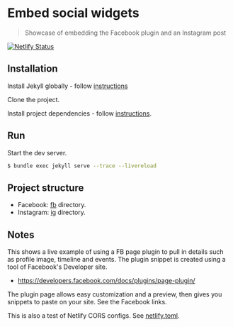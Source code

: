 # Embed social widgets
> Showcase of embedding the Facebook plugin and an Instagram post

[![Netlify Status](https://api.netlify.com/api/v1/badges/c39e33ed-1d6b-4cbb-80cb-ee7d280026e5/deploy-status)](https://app.netlify.com/sites/embed-social-widgets/deploys)


## Installation

Install Jekyll globally - follow [instructions](https://gist.github.com/MichaelCurrin/ddbcfb1714c4dbfb3460a3ecf119620f)

Clone the project.

Install project dependencies - follow [instructions](https://gist.github.com/MichaelCurrin/5c8c45a86bcf53d7b49a7763c02943b1).


## Run

Start the dev server.

```bash
$ bundle exec jekyll serve --trace --livereload
```


## Project structure

- Facebook: [fb](/fb/) directory.
- Instagram: [ig](/ig/) directory.


## Notes

This shows a live example of using a FB page plugin to pull in details such as profile image, timeline and events. The plugin snippet is created using a tool of Facebook's Developer site.

- https://developers.facebook.com/docs/plugins/page-plugin/

The plugin page allows easy customization and a preview, then gives you snippets to paste on your site. See the Facebook links.

This is also a test of Netlify CORS configs. See [netlify.toml](/netlify.toml).
